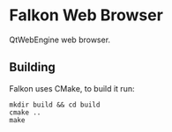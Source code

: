 # Falkon Web Browser

QtWebEngine web browser.

## Building

Falkon uses CMake, to build it run:

```
mkdir build && cd build
cmake ..
make
```
